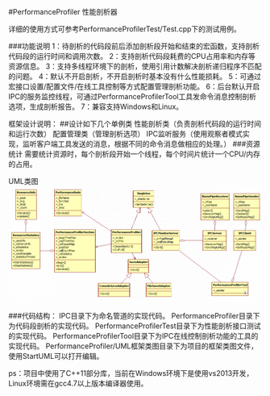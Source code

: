 #PerformanceProfiler
性能剖析器

详细的使用方式可参考PerformanceProfilerTest/Test.cpp下的测试用例。

###功能说明
        1：待剖析的代码段前后添加剖析段开始和结束的宏函数，支持剖析代码段的运行时间和调用次数。
        2：支持剖析代码段耗费的CPU占用率和内存等资源信息。
        3：支持多线程环境下的剖析，使用引用计数解决剖析递归程序不匹配的问题。
        4：默认不开启剖析，不开启剖析时基本没有什么性能损耗。
        5：可通过宏接口设置/配置文件/在线工具控制等方式配置管理剖析功能。
        6：后台默认开启IPC的服务监控线程，可通过PerformanceProfilerTool工具发命令消息控制剖析选项，生成剖析报告。
        7：兼容支持Windows和Linux。

框架设计说明：
##设计如下几个单例类
        性能剖析类（负责剖析代码段的运行时间和运行次数）
        配置管理类（管理剖析选项）
        IPC监听服务（使用观察者模式实现，监听客户端工具发送的消息，根据不同的命令消息做相应的处理。）
###资源统计
        需要统计资源时，每个剖析段开始一个线程，每个时间片统计一个CPU/内存的占用。
   
UML类图
![image](https://github.com/changfeng777/PerformanceProfiler/raw/master/UML/PerformanceProfiler.png)

###代码结构：
        IPC目录下为命名管道的实现代码。
        PerformanceProfiler目录下为代码段剖析的实现代码。
        PerformanceProfilerTest目录下为性能剖析接口测试的实现代码。
        PerformanceProfilerTool目录下为IPC在线控制剖析功能的工具的实现代码。
        PerformanceProfiler/UML框架类图目录下为项目的框架类图文件，使用StartUML可以打开编辑。
   
ps：项目中使用了C++11部分库，当前在Windows环境下是使用vs2013开发，Linux环境需在gcc4.7以上版本编译器使用。
